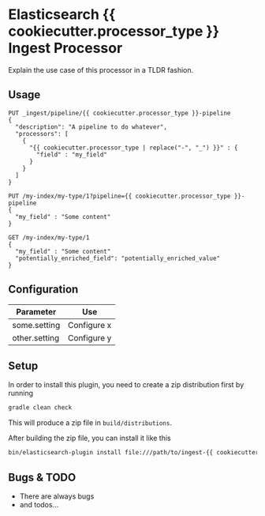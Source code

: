 # Elasticsearch {{ cookiecutter.processor_type }} Ingest Processor

Explain the use case of this processor in a TLDR fashion.

## Usage


```
PUT _ingest/pipeline/{{ cookiecutter.processor_type }}-pipeline
{
  "description": "A pipeline to do whatever",
  "processors": [
    {
      "{{ cookiecutter.processor_type | replace("-", "_") }}" : {
        "field" : "my_field"
      }
    }
  ]
}

PUT /my-index/my-type/1?pipeline={{ cookiecutter.processor_type }}-pipeline
{
  "my_field" : "Some content"
}

GET /my-index/my-type/1
{
  "my_field" : "Some content"
  "potentially_enriched_field": "potentially_enriched_value"
}
```

## Configuration

| Parameter | Use |
| --- | --- |
| some.setting   | Configure x |
| other.setting  | Configure y |

## Setup

In order to install this plugin, you need to create a zip distribution first by running

```bash
gradle clean check
```

This will produce a zip file in `build/distributions`.

After building the zip file, you can install it like this

```bash
bin/elasticsearch-plugin install file:///path/to/ingest-{{ cookiecutter.processor_type }}/build/distribution/ingest-{{ cookiecutter.processor_type }}-0.0.1-SNAPSHOT.zip
```

## Bugs & TODO

* There are always bugs
* and todos...

